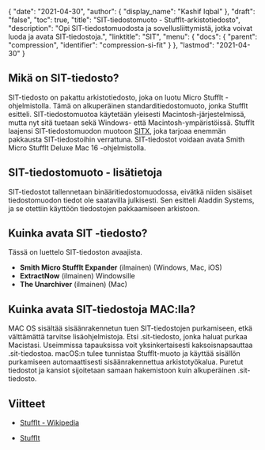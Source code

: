 {
  "date": "2021-04-30",
  "author": {
    "display_name": "Kashif Iqbal"
},
  "draft": "false",
  "toc": true,
  "title": "SIT-tiedostomuoto - StuffIt-arkistotiedosto",
  "description": "Opi SIT-tiedostomuodosta ja sovellusliittymistä, jotka voivat luoda ja avata SIT-tiedostoja.",
  "linktitle": "SIT",
  "menu": {
    "docs": {
      "parent": "compression",
      "identifier": "compression-si-fit"
}
},
  "lastmod": "2021-04-30"
}

## Mikä on SIT-tiedosto?

SIT-tiedosto on pakattu arkistotiedosto, joka on luotu Micro StuffIt -ohjelmistolla. Tämä on alkuperäinen standarditiedostomuoto, jonka StuffIt esitteli. SIT-tiedostomuotoa käytetään yleisesti Macintosh-järjestelmissä, mutta nyt sitä tuetaan sekä Windows- että Macintosh-ympäristöissä. StuffIt laajensi SIT-tiedostomuodon muotoon [SITX](/compression/sitx/), joka tarjoaa enemmän pakkausta SIT-tiedostoihin verrattuna. SIT-tiedostot voidaan avata Smith Micro StuffIt Deluxe Mac 16 -ohjelmistolla.

## SIT-tiedostomuoto - lisätietoja

SIT-tiedostot tallennetaan binääritiedostomuodossa, eivätkä niiden sisäiset tiedostomuodon tiedot ole saatavilla julkisesti. Sen esitteli Aladdin Systems, ja se otettiin käyttöön tiedostojen pakkaamiseen arkistoon.

## Kuinka avata SIT -tiedosto?

Tässä on luettelo SIT-tiedoston avaajista.

- **Smith Micro StuffIt Expander** (ilmainen) (Windows, Mac, iOS)
- **ExtractNow** (ilmainen) Windowsille
- **The Unarchiver** (ilmainen) (Mac)

## Kuinka avata SIT-tiedostoja MAC:lla?

MAC OS sisältää sisäänrakennetun tuen SIT-tiedostojen purkamiseen, etkä välttämättä tarvitse lisäohjelmistoja. Etsi .sit-tiedosto, jonka haluat purkaa Macistasi. Useimmissa tapauksissa voit yksinkertaisesti kaksoisnapsauttaa .sit-tiedostoa. macOS:n tulee tunnistaa StuffIt-muoto ja käyttää sisällön purkamiseen automaattisesti sisäänrakennettua arkistotyökalua. Puretut tiedostot ja kansiot sijoitetaan samaan hakemistoon kuin alkuperäinen .sit-tiedosto.

## Viitteet
* [StuffIt - Wikipedia](https://en.wikipedia.org/wiki/StuffIt)

* [StuffIt](https://stuffit.com/)


